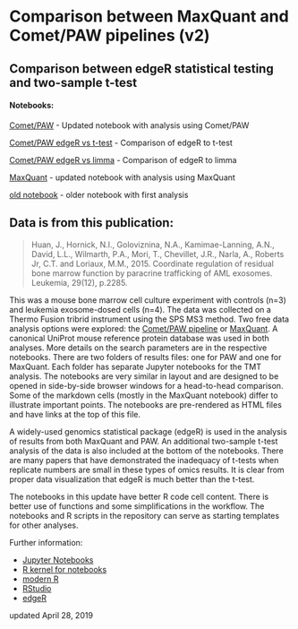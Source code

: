 # Comparison between MaxQuant and Comet/PAW pipelines (v2)

## Comparison between edgeR statistical testing and two-sample t-test

#### Notebooks:

[Comet/PAW](https://pwilmart.github.io/TMT_analysis_examples/KUR1502_PAW.html) - Updated notebook with analysis using Comet/PAW

[Comet/PAW edgeR vs t-test](https://pwilmart.github.io/TMT_analysis_examples/KUR1502_PAW_t-test.html) - Comparison of edgeR to t-test

[Comet/PAW edgeR vs limma](https://pwilmart.github.io/TMT_analysis_examples/KUR1502_PAW_limma.html) - Comparison of edgeR to limma

[MaxQuant](https://pwilmart.github.io/TMT_analysis_examples/KUR1502_MQ.html) - updated notebook with analysis using MaxQuant

[old notebook](https://pwilmart.github.io/TMT_analysis_examples/KUR1502_MQ_PAW.html) - older notebook with first analysis

## Data is from this publication:
> Huan, J., Hornick, N.I., Goloviznina, N.A., Kamimae-Lanning, A.N., David, L.L., Wilmarth, P.A., Mori, T., Chevillet, J.R., Narla, A., Roberts Jr, C.T. and Loriaux, M.M., 2015. Coordinate regulation of residual bone marrow function by paracrine trafficking of AML exosomes. Leukemia, 29(12), p.2285.

This was a mouse bone marrow cell culture experiment with controls (n=3) and leukemia exosome-dosed cells (n=4). The data was collected on a Thermo Fusion tribrid instrument using the SPS MS3 method. Two free data analysis options were explored: the [Comet/PAW pipeline](https://github.com/pwilmart/PAW_pipeline.git) or [MaxQuant](https://www.maxquant.org). A canonical UniProt mouse reference protein database was used in both analyses. More details on the search parameters are in the respective notebooks. There are two folders of results files: one for PAW and one for MaxQuant. Each folder has separate Jupyter notebooks for the TMT analysis. The notebooks are very similar in layout and are designed to be opened in side-by-side browser windows for a head-to-head comparison. Some of the markdown cells (mostly in the MaxQuant notebook) differ to illustrate important points. The notebooks are pre-rendered as HTML files and have links at the top of this file.

A widely-used genomics statistical package (edgeR) is used in the analysis of results from both MaxQuant and PAW. An additional two-sample t-test analysis of the data is also included at the bottom of the notebooks. There are many papers that have demonstrated the inadequacy of t-tests when replicate numbers are small in these types of omics results. It is clear from proper data visualization that edgeR is much better than the t-test.

The notebooks in this update have better R code cell content. There is better use of functions and some simplifications in the workflow. The notebooks and R scripts in the repository can serve as starting templates for other analyses.

Further information:

- [Jupyter Notebooks](https://jupyter.org/)
- [R kernel for notebooks](https://irkernel.github.io/)
- [modern R](https://r4ds.had.co.nz/)
- [RStudio](https://www.rstudio.com/)
- [edgeR](https://bioconductor.org/packages/release/bioc/html/edgeR.html)


updated April 28, 2019
